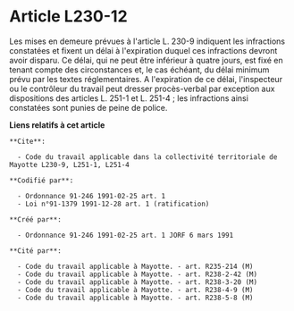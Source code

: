 # Article L230-12

Les mises en demeure prévues à l'article L. 230-9 indiquent les infractions constatées et fixent un délai à l'expiration
duquel ces infractions devront avoir disparu. Ce délai, qui ne peut être inférieur à quatre jours, est fixé en tenant compte
des circonstances et, le cas échéant, du délai minimum prévu par les textes réglementaires. A l'expiration de ce délai,
l'inspecteur ou le contrôleur du travail peut dresser procès-verbal par exception aux dispositions des articles L. 251-1 et
L. 251-4 ; les infractions ainsi constatées sont punies de peine de police.

**Liens relatifs à cet article**

	**Cite**:

	  - Code du travail applicable dans la collectivité territoriale de Mayotte L230-9, L251-1, L251-4

	**Codifié par**:

	  - Ordonnance 91-246 1991-02-25 art. 1
	  - Loi n°91-1379 1991-12-28 art. 1 (ratification)

	**Créé par**:

	  - Ordonnance 91-246 1991-02-25 art. 1 JORF 6 mars 1991

	**Cité par**:

	  - Code du travail applicable à Mayotte. - art. R235-214 (M)
	  - Code du travail applicable à Mayotte. - art. R238-2-42 (M)
	  - Code du travail applicable à Mayotte. - art. R238-3-20 (M)
	  - Code du travail applicable à Mayotte. - art. R238-4-9 (M)
	  - Code du travail applicable à Mayotte. - art. R238-5-8 (M)
